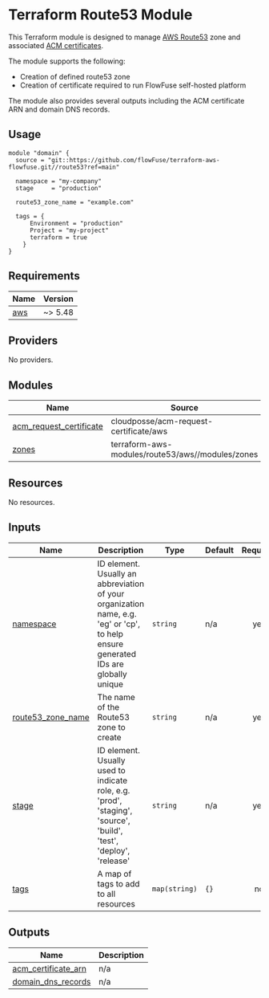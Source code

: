 # Terraform Route53 Module

This Terraform module is designed to manage [AWS Route53](https://aws.amazon.com/route53/) zone and associated [ACM certificates](https://aws.amazon.com/certificate-manager/).

The module supports the following:

- Creation of defined route53 zone
- Creation of certificate required to run FlowFuse self-hosted platform

The module also provides several outputs including the ACM certificate ARN and domain DNS records.

## Usage
```hcl
module "domain" {
  source = "git::https://github.com/flowFuse/terraform-aws-flowfuse.git//route53?ref=main"

  namespace = "my-company"
  stage     = "production"

  route53_zone_name = "example.com"

  tags = {
      Environment = "production"
      Project = "my-project"
      terraform = true
    }
}
```

<!-- BEGIN_TF_DOCS -->
## Requirements

| Name | Version |
|------|---------|
| <a name="requirement_aws"></a> [aws](#requirement\_aws) | ~> 5.48 |

## Providers

No providers.

## Modules

| Name | Source | Version |
|------|--------|---------|
| <a name="module_acm_request_certificate"></a> [acm\_request\_certificate](#module\_acm\_request\_certificate) | cloudposse/acm-request-certificate/aws | 0.18.0 |
| <a name="module_zones"></a> [zones](#module\_zones) | terraform-aws-modules/route53/aws//modules/zones | ~> 2.11 |

## Resources

No resources.

## Inputs

| Name | Description | Type | Default | Required |
|------|-------------|------|---------|:--------:|
| <a name="input_namespace"></a> [namespace](#input\_namespace) | ID element. Usually an abbreviation of your organization name, e.g. 'eg' or 'cp', to help ensure generated IDs are globally unique | `string` | n/a | yes |
| <a name="input_route53_zone_name"></a> [route53\_zone\_name](#input\_route53\_zone\_name) | The name of the Route53 zone to create | `string` | n/a | yes |
| <a name="input_stage"></a> [stage](#input\_stage) | ID element. Usually used to indicate role, e.g. 'prod', 'staging', 'source', 'build', 'test', 'deploy', 'release' | `string` | n/a | yes |
| <a name="input_tags"></a> [tags](#input\_tags) | A map of tags to add to all resources | `map(string)` | `{}` | no |

## Outputs

| Name | Description |
|------|-------------|
| <a name="output_acm_certificate_arn"></a> [acm\_certificate\_arn](#output\_acm\_certificate\_arn) | n/a |
| <a name="output_domain_dns_records"></a> [domain\_dns\_records](#output\_domain\_dns\_records) | n/a |
<!-- END_TF_DOCS -->